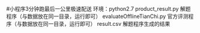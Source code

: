 #小程序3分钟跑最后一公里极速配送
  环境：python2.7
  product_result.py 解题程序（与数据放在同一目录，运行即可）
  evaluateOfflineTianChi.py 官方评测程序（与数据放在同一目录，运行即可）
  result.csv 解题程序生成的结果
